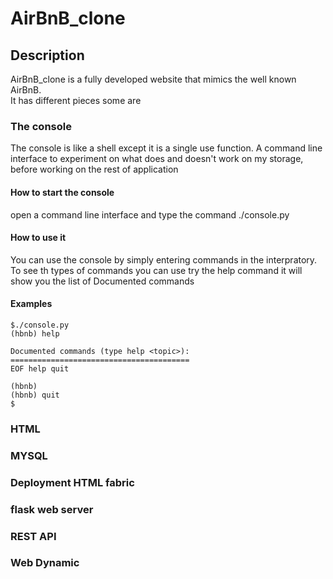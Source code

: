 # AirBnB_clone

## Description
AirBnB_clone is a fully developed website that mimics the well known AirBnB.<br>
It has different pieces some are <br>
### The console
The console is like a shell except it is a single use function.
A command line interface to experiment on what does and doesn't work on my storage, before working on the rest of application
#### How to start the console
open a command line interface and type the command ./console.py

#### How to use it
You can use the console by simply entering commands in the interpratory. <br>
To see th types of commands you can use try the help command it will show you the list of Documented commands
#### Examples
```
$./console.py
(hbnb) help

Documented commands (type help <topic>):
========================================
EOF help quit

(hbnb)
(hbnb) quit
$
```
### HTML

### MYSQL

### Deployment HTML fabric

### flask web server

### REST API

### Web Dynamic
